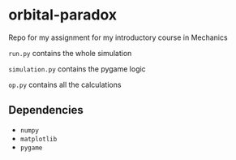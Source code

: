 # orbital-paradox
Repo for my assignment for my introductory course in Mechanics 

`run.py` contains the whole simulation

`simulation.py` contains the pygame logic

`op.py` contains all the calculations

## Dependencies

- `numpy`
- `matplotlib` 
- `pygame`